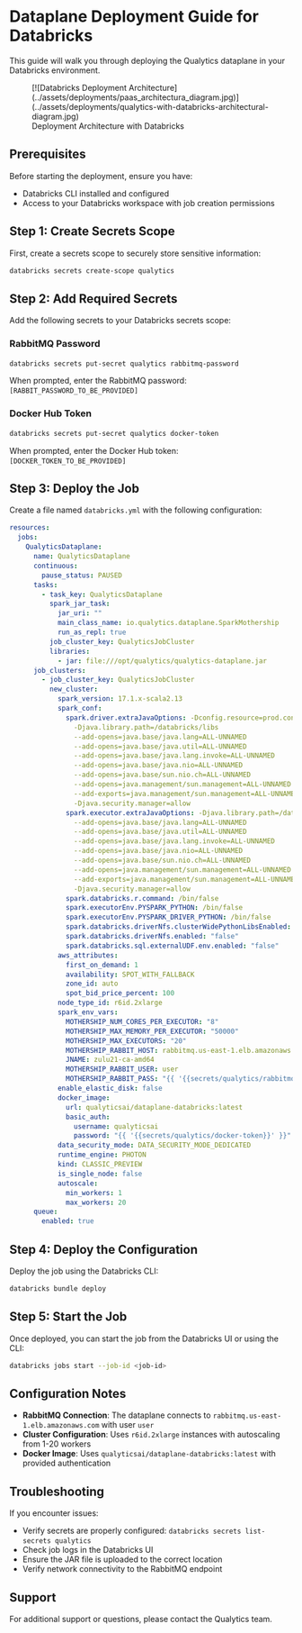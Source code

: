 # Dataplane Deployment Guide for Databricks

This guide will walk you through deploying the Qualytics dataplane in your Databricks environment.


<figure markdown>
  [![Databricks Deployment Architecture](../assets/deployments/paas_architectura_diagram.jpg)](../assets/deployments/qualytics-with-databricks-architectural-diagram.jpg)
  <figcaption>Deployment Architecture with Databricks</figcaption>
</figure>


## Prerequisites

Before starting the deployment, ensure you have:
- Databricks CLI installed and configured
- Access to your Databricks workspace with job creation permissions

## Step 1: Create Secrets Scope

First, create a secrets scope to securely store sensitive information:

```bash
databricks secrets create-scope qualytics
```

## Step 2: Add Required Secrets

Add the following secrets to your Databricks secrets scope:

### RabbitMQ Password
```bash
databricks secrets put-secret qualytics rabbitmq-password
```
When prompted, enter the RabbitMQ password: `[RABBIT_PASSWORD_TO_BE_PROVIDED]`

### Docker Hub Token
```bash
databricks secrets put-secret qualytics docker-token
```
When prompted, enter the Docker Hub token: `[DOCKER_TOKEN_TO_BE_PROVIDED]`

## Step 3: Deploy the Job

Create a file named `databricks.yml` with the following configuration:

```yaml
resources:
  jobs:
    QualyticsDataplane:
      name: QualyticsDataplane
      continuous:
        pause_status: PAUSED
      tasks:
        - task_key: QualyticsDataplane
          spark_jar_task:
            jar_uri: ""
            main_class_name: io.qualytics.dataplane.SparkMothership
            run_as_repl: true
          job_cluster_key: QualyticsJobCluster
          libraries:
            - jar: file:///opt/qualytics/qualytics-dataplane.jar
      job_clusters:
        - job_cluster_key: QualyticsJobCluster
          new_cluster:
            spark_version: 17.1.x-scala2.13
            spark_conf:
              spark.driver.extraJavaOptions: -Dconfig.resource=prod.conf
                -Djava.library.path=/databricks/libs
                --add-opens=java.base/java.lang=ALL-UNNAMED
                --add-opens=java.base/java.util=ALL-UNNAMED
                --add-opens=java.base/java.lang.invoke=ALL-UNNAMED
                --add-opens=java.base/java.nio=ALL-UNNAMED
                --add-opens=java.base/sun.nio.ch=ALL-UNNAMED
                --add-opens=java.management/sun.management=ALL-UNNAMED
                --add-exports=java.management/sun.management=ALL-UNNAMED
                -Djava.security.manager=allow
              spark.executor.extraJavaOptions: -Djava.library.path=/databricks/libs
                --add-opens=java.base/java.lang=ALL-UNNAMED
                --add-opens=java.base/java.util=ALL-UNNAMED
                --add-opens=java.base/java.lang.invoke=ALL-UNNAMED
                --add-opens=java.base/java.nio=ALL-UNNAMED
                --add-opens=java.base/sun.nio.ch=ALL-UNNAMED
                --add-opens=java.management/sun.management=ALL-UNNAMED
                --add-exports=java.management/sun.management=ALL-UNNAMED
                -Djava.security.manager=allow
              spark.databricks.r.command: /bin/false
              spark.executorEnv.PYSPARK_PYTHON: /bin/false
              spark.executorEnv.PYSPARK_DRIVER_PYTHON: /bin/false
              spark.databricks.driverNfs.clusterWidePythonLibsEnabled: "false"
              spark.databricks.driverNfs.enabled: "false"
              spark.databricks.sql.externalUDF.env.enabled: "false"
            aws_attributes:
              first_on_demand: 1
              availability: SPOT_WITH_FALLBACK
              zone_id: auto
              spot_bid_price_percent: 100
            node_type_id: r6id.2xlarge
            spark_env_vars:
              MOTHERSHIP_NUM_CORES_PER_EXECUTOR: "8"
              MOTHERSHIP_MAX_MEMORY_PER_EXECUTOR: "50000"
              MOTHERSHIP_MAX_EXECUTORS: "20"
              MOTHERSHIP_RABBIT_HOST: rabbitmq.us-east-1.elb.amazonaws.com
              JNAME: zulu21-ca-amd64
              MOTHERSHIP_RABBIT_USER: user
              MOTHERSHIP_RABBIT_PASS: "{{ '{{secrets/qualytics/rabbitmq-password}}' }}"
            enable_elastic_disk: false
            docker_image:
              url: qualyticsai/dataplane-databricks:latest
              basic_auth:
                username: qualyticsai
                password: "{{ '{{secrets/qualytics/docker-token}}' }}"
            data_security_mode: DATA_SECURITY_MODE_DEDICATED
            runtime_engine: PHOTON
            kind: CLASSIC_PREVIEW
            is_single_node: false
            autoscale:
              min_workers: 1
              max_workers: 20
      queue:
        enabled: true
```

## Step 4: Deploy the Configuration

Deploy the job using the Databricks CLI:

```bash
databricks bundle deploy
```

## Step 5: Start the Job

Once deployed, you can start the job from the Databricks UI or using the CLI:

```bash
databricks jobs start --job-id <job-id>
```

## Configuration Notes

- **RabbitMQ Connection**: The dataplane connects to `rabbitmq.us-east-1.elb.amazonaws.com` with user `user`
- **Cluster Configuration**: Uses `r6id.2xlarge` instances with autoscaling from 1-20 workers
- **Docker Image**: Uses `qualyticsai/dataplane-databricks:latest` with provided authentication

## Troubleshooting

If you encounter issues:

- Verify secrets are properly configured: `databricks secrets list-secrets qualytics`
- Check job logs in the Databricks UI
- Ensure the JAR file is uploaded to the correct location
- Verify network connectivity to the RabbitMQ endpoint

## Support

For additional support or questions, please contact the Qualytics team.